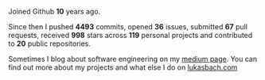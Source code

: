 Joined Github **10** years ago.

Since then I pushed **4493** commits, opened **36** issues, submitted **67** pull requests, received **998** stars across **119** personal projects and contributed to **20** public repositories.

Sometimes I blog about software engineering on my [medium page](https://medium.com/@lukasbach). You can find out more about my projects and what else I do on [lukasbach.com](https://lukasbach.com)
